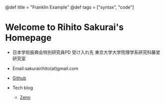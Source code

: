 @def title = "Franklin Example"
@def tags = ["syntax", "code"]

# Welcome to Rihito Sakurai's Homepage

- 日本学術振興会特別研究員PD 受け入れ先 東京大学大学院理学系研究科藤堂研究室

- Email:sakurairihito(at)gmail.com

- [Github](https://github.com/sakurairihito)

- Tech blog
    - [Zenn](https://zenn.dev/rihitosakurai)

  